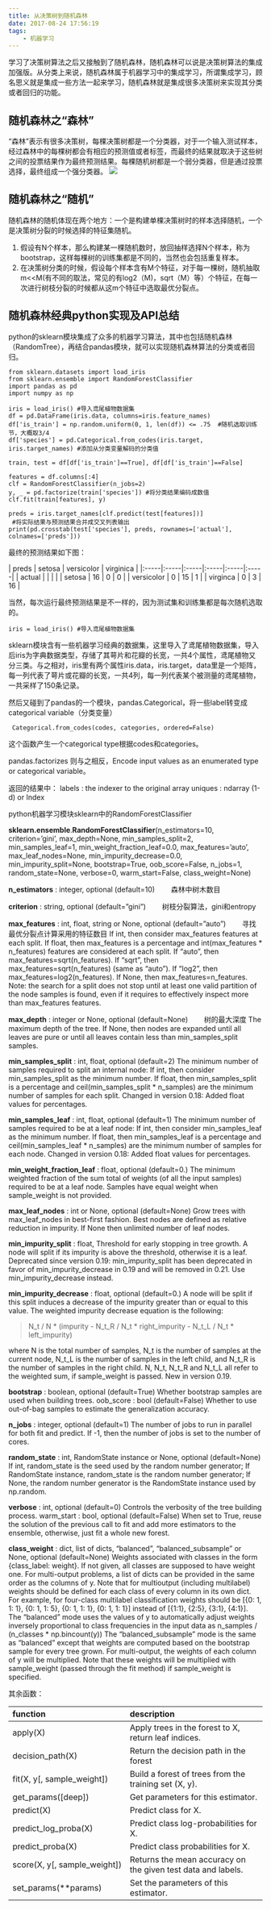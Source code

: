 ```yaml
---
title: 从决策树到随机森林
date: 2017-08-24 17:56:19
tags:
	- 机器学习
---
```

学习了决策树算法之后又接触到了随机森林，随机森林可以说是决策树算法的集成加强版。从分类上来说，随机森林属于机器学习中的集成学习，所谓集成学习，顾名思义就是集成一些方法一起来学习，随机森林就是集成很多决策树来实现其分类或者回归的功能。

<!-- more -->

## 随机森林之“森林”
“森林”表示有很多决策树，每棵决策树都是一个分类器，对于一个输入测试样本，经过森林中的每棵树都会有相应的预测值或者标签，而最终的结果就取决于这些树之间的投票结果作为最终预测结果。每棵随机树都是一个弱分类器，但是通过投票选择，最终组成一个强分类器。
![](http://i.imgur.com/Q9qFsle.png)

## 随机森林之“随机”
随机森林的随机体现在两个地方：一个是构建单棵决策树时的样本选择随机，一个是决策树分裂的时候选择的特征集随机。

1. 假设有N个样本，那么构建某一棵随机数时，放回抽样选择N个样本，称为bootstrap，这样每棵树的训练集都是不同的，当然也会包括重复样本。
2. 在决策树分类的时候，假设每个样本含有M个特征，对于每一棵树，随机抽取m<<M(有不同的取法，常见的有log2（M)，sqrt（M）等）个特征，在每一次进行树枝分裂的时候都从这m个特征中选取最优分裂点。

## 随机森林经典python实现及API总结
python的sklearn模块集成了众多的机器学习算法，其中也包括随机森林（RandomTree），再结合pandas模块，就可以实现随机森林算法的分类或者回归。

    from sklearn.datasets import load_iris
	from sklearn.ensemble import RandomForestClassifier
	import pandas as pd
	import numpy as np
	
	iris = load_iris() #导入鸢尾植物数据集
	df = pd.DataFrame(iris.data, columns=iris.feature_names)
	df['is_train'] = np.random.uniform(0, 1, len(df)) <= .75  #随机选取训练节，大概取3/4
	df['species'] = pd.Categorical.from_codes(iris.target, iris.target_names) #添加从分类变量解码的分类值
	
	train, test = df[df['is_train']==True], df[df['is_train']==False]
	
	features = df.columns[:4]
	clf = RandomForestClassifier(n_jobs=2)
	y, _ = pd.factorize(train['species']) #将分类结果编码成数值
	clf.fit(train[features], y)
	
	preds = iris.target_names[clf.predict(test[features])]
	 #将实际结果与预测结果合并成交叉列表输出
	print(pd.crosstab(test['species'], preds, rownames=['actual'], colnames=['preds'])) 

最终的预测结果如下图：

| preds | setosa | versicolor | virginica |
|:-----|:-----|:-----|:-----|:-----|:-----|
| actual |  |  |  |
| setosa | 16 | 0 | 0 |
| versicolor | 0 | 15 | 1 |
| virginca | 0 | 3 | 16 |

当然，每次运行最终预测结果是不一样的，因为测试集和训练集都是每次随机选取的。

	iris = load_iris() #导入鸢尾植物数据集

sklearn模块含有一些机器学习经典的数据集，这里导入了鸢尾植物数据集，导入后iris为字典数据类型，存储了其萼片和花瓣的长宽，一共4个属性，鸢尾植物又分三类。与之相对，iris里有两个属性iris.data，iris.target，data里是一个矩阵，每一列代表了萼片或花瓣的长宽，一共4列，每一列代表某个被测量的鸢尾植物，一共采样了150条记录。

然后又碰到了pandas的一个模块，pandas.Categorical，将一些label转变成categorical variable（分类变量）

     Categorical.from_codes(codes, categories, ordered=False)
这个函数产生一个categorical type根据codes和categories。

pandas.factorizes 则与之相反，Encode input values as an enumerated type or categorical variable。

返回的结果中：
labels : the indexer to the original array
uniques : ndarray (1-d) or Index

python机器学习模块sklearn中的RandomForestClassifier

**sklearn.ensemble**.**RandomForestClassifier**(n_estimators=10, criterion=’gini’, max_depth=None, min_samples_split=2, min_samples_leaf=1, min_weight_fraction_leaf=0.0, max_features=’auto’, max_leaf_nodes=None, min_impurity_decrease=0.0, min_impurity_split=None, bootstrap=True, oob_score=False, n_jobs=1, random_state=None, verbose=0, warm_start=False, class_weight=None)

**n_estimators** : integer, optional (default=10)
&emsp;&emsp;森林中树木数目

**criterion** : string, optional (default=”gini”)
&emsp;&emsp;树枝分裂算法，gini和entropy

**max_features** : int, float, string or None, optional (default=”auto”)
&emsp;&emsp;寻找最优分裂点计算采用的特征数目
If int, then consider max_features features at each split.
If float, then max_features is a percentage and int(max_features * n_features) features are considered at each split.
If “auto”, then max_features=sqrt(n_features).
If “sqrt”, then max_features=sqrt(n_features) (same as “auto”).
If “log2”, then max_features=log2(n_features).
If None, then max_features=n_features.
Note: the search for a split does not stop until at least one valid partition of the node samples is found, even if it requires to effectively inspect more than max_features features.

**max_depth** : integer or None, optional (default=None)
&emsp;&emsp;树的最大深度
The maximum depth of the tree. If None, then nodes are expanded until all leaves are pure or until all leaves contain less than min_samples_split samples.

**min_samples_split** : int, float, optional (default=2)
The minimum number of samples required to split an internal node:
If int, then consider min_samples_split as the minimum number.
If float, then min_samples_split is a percentage and ceil(min_samples_split * n_samples) are the minimum number of samples for each split.
Changed in version 0.18: Added float values for percentages.

**min_samples_leaf** : int, float, optional (default=1)
The minimum number of samples required to be at a leaf node:
If int, then consider min_samples_leaf as the minimum number.
If float, then min_samples_leaf is a percentage and ceil(min_samples_leaf * n_samples) are the minimum number of samples for each node.
Changed in version 0.18: Added float values for percentages.

**min_weight_fraction_leaf** : float, optional (default=0.)
The minimum weighted fraction of the sum total of weights (of all the input samples) required to be at a leaf node. Samples have equal weight when sample_weight is not provided.

**max_leaf_nodes** : int or None, optional (default=None)
Grow trees with max_leaf_nodes in best-first fashion. Best nodes are defined as relative reduction in impurity. If None then unlimited number of leaf nodes.

**min_impurity_split** : float,
Threshold for early stopping in tree growth. A node will split if its impurity is above the threshold, otherwise it is a leaf.
Deprecated since version 0.19: min_impurity_split has been deprecated in favor of min_impurity_decrease in 0.19 and will be removed in 0.21. Use min_impurity_decrease instead. 

**min_impurity_decrease** : float, optional (default=0.)
A node will be split if this split induces a decrease of the impurity greater than or equal to this value.
The weighted impurity decrease equation is the following:
> N_t / N * (impurity - N_t_R / N_t * right_impurity
>                     - N_t_L / N_t * left_impurity)

where N is the total number of samples, N_t is the number of samples at the current node, N_t_L is the number of samples in the left child, and N_t_R is the number of samples in the right child.
N, N_t, N_t_R and N_t_L all refer to the weighted sum, if sample_weight is passed.
New in version 0.19.

**bootstrap** : boolean, optional (default=True)
Whether bootstrap samples are used when building trees.
oob_score : bool (default=False)
Whether to use out-of-bag samples to estimate the generalization accuracy.

**n_jobs** : integer, optional (default=1)
The number of jobs to run in parallel for both fit and predict. If -1, then the number of jobs is set to the number of cores.

**random_state** : int, RandomState instance or None, optional (default=None)
If int, random_state is the seed used by the random number generator; If RandomState instance, random_state is the random number generator; If None, the random number generator is the RandomState instance used by np.random.

**verbose** : int, optional (default=0)
Controls the verbosity of the tree building process.
warm_start : bool, optional (default=False)
When set to True, reuse the solution of the previous call to fit and add more estimators to the ensemble, otherwise, just fit a whole new forest.

**class_weight** : dict, list of dicts, “balanced”,
“balanced_subsample” or None, optional (default=None) Weights associated with classes in the form {class_label: weight}. If not given, all classes are supposed to have weight one. For multi-output problems, a list of dicts can be provided in the same order as the columns of y.
Note that for multioutput (including multilabel) weights should be defined for each class of every column in its own dict. For example, for four-class multilabel classification weights should be [{0: 1, 1: 1}, {0: 1, 1: 5}, {0: 1, 1: 1}, {0: 1, 1: 1}] instead of [{1:1}, {2:5}, {3:1}, {4:1}].
The “balanced” mode uses the values of y to automatically adjust weights inversely proportional to class frequencies in the input data as n_samples / (n_classes * np.bincount(y))
The “balanced_subsample” mode is the same as “balanced” except that weights are computed based on the bootstrap sample for every tree grown.
For multi-output, the weights of each column of y will be multiplied.
Note that these weights will be multiplied with sample_weight (passed through the fit method) if sample_weight is specified.

其余函数：

| function | description |
|:-----|:-----|
| apply(X) | Apply trees in the forest to X, return leaf indices. |
| decision_path(X) | Return the decision path in the forest |
| fit(X, y[, sample_weight]) | Build a forest of trees from the training set (X, y). |
| get_params([deep]) | Get parameters for this estimator. |
| predict(X) | Predict class for X. |
| predict_log_proba(X) | Predict class log-probabilities for X. |
| predict_proba(X) | Predict class probabilities for X. |
| score(X, y[, sample_weight]) | Returns the mean accuracy on the given test data and labels. |
| set_params(**params) | Set the parameters of this estimator. |

